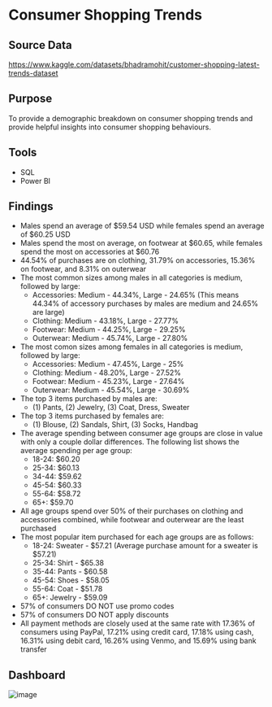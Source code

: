 # Consumer Shopping Trends
## Source Data
https://www.kaggle.com/datasets/bhadramohit/customer-shopping-latest-trends-dataset

## Purpose
To provide a demographic breakdown on consumer shopping trends and provide helpful insights into consumer shopping behaviours.

## Tools
- SQL
- Power BI

## Findings
- Males spend an average of $59.54 USD while females spend an average of $60.25 USD
- Males spend the most on average, on footwear at $60.65, while females spend the most on accessories at $60.76
- 44.54% of purchases are on clothing, 31.79% on accessories, 15.36% on footwear, and 8.31% on outerwear
- The most common sizes among males in all categories is medium, followed by large:
  - Accessories: Medium - 44.34%, Large - 24.65% (This means 44.34% of accessory purchases by males are medium and 24.65% are large)
  - Clothing: Medium - 43.18%, Large - 27.77%
  - Footwear: Medium - 44.25%, Large - 29.25%
  - Outerwear: Medium - 45.74%, Large - 27.80%
- The most comon sizes among females in all categories is medium, followed by large:
  - Accessories: Medium - 47.45%, Large - 25%
  - Clothing: Medium - 48.20%, Large - 27.52%
  - Footwear: Medium - 45.23%, Large - 27.64%
  - Outerwear: Medium - 45.54%, Large - 30.69%
- The top 3 items purchased by males are:
  - (1) Pants, (2) Jewelry, (3) Coat, Dress, Sweater
- The top 3 items purchased by females are:
  - (1) Blouse, (2) Sandals, Shirt, (3) Socks, Handbag
- The average spending between consumer age groups are close in value with only a couple dollar differences. The following list shows the average spending per age group:
  - 18-24: $60.20 
  - 25-34: $60.13 
  - 34-44: $59.62 
  - 45-54: $60.33 
  - 55-64: $58.72 
  - 65+: $59.70 
- All age groups spend over 50% of their purchases on clothing and accessories combined, while footwear and outerwear are the least purchased
- The most popular item purchased for each age groups are as follows:
  - 18-24: Sweater - $57.21 (Average purchase amount for a sweater is $57.21)
  - 25-34: Shirt - $65.38
  - 35-44: Pants - $60.58
  - 45-54: Shoes - $58.05
  - 55-64: Coat - $51.78
  - 65+: Jewelry - $59.09
- 57% of consumers DO NOT use promo codes
- 57% of consumers DO NOT apply discounts
- All payment methods are closely used at the same rate with 17.36% of consumers using PayPal, 17.21% using credit card, 17.18% using cash, 16.31% using debit card, 16.26% using Venmo, and 15.69% using bank transfer


## Dashboard
![image](https://github.com/user-attachments/assets/7618e7eb-cc89-4130-8f57-bd9822595119)



 

